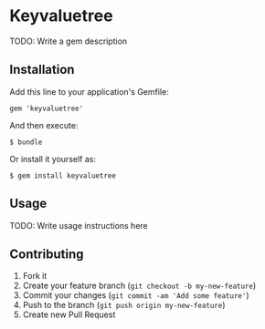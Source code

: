 # Keyvaluetree

TODO: Write a gem description

## Installation

Add this line to your application's Gemfile:

    gem 'keyvaluetree'

And then execute:

    $ bundle

Or install it yourself as:

    $ gem install keyvaluetree

## Usage

TODO: Write usage instructions here

## Contributing

1. Fork it
2. Create your feature branch (`git checkout -b my-new-feature`)
3. Commit your changes (`git commit -am 'Add some feature'`)
4. Push to the branch (`git push origin my-new-feature`)
5. Create new Pull Request
